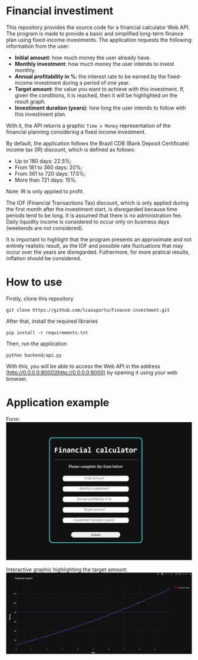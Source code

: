 # Financial investiment
This repository provides the source code for a financial calculator Web API. The program is made to provide a basic and simplified long-term finance plan using fixed-income investments.
The application requests the following information from the user:
- <b>Initial amount</b>: how much money the user already have.
- <b>Monthly investment</b>: how much money the user intends to invest monthly.
- <b>Annual profitability in %</b>: the interest rate to be earned by the fixed-income investment during a period of one year.
- <b>Target amount</b>: the value you want to achieve with this investment. If, given the conditions, it is reached, then it will be highlighted on the result graph.
- <b>Investiment duration (years)</b>: how long the user intends to follow with this investiment plan.

With it, the API returns a graphic `Time x Money` representation of the financial planning considering a fixed income investment.

By default, the application follows the Brazil CDB (Bank Deposit Certificate) income tax (IR) discount, which is defined as follows:
- Up to 180 days: 22.5%;
- From 181 to 360 days: 20%;
- From 361 to 720 days: 17.5%;
- More than 721 days: 15%.

Note: IR is only applied to profit.

The IOF (Financial Transactions Tax) discount, which is only applied during the first month after the investiment start, is disregarded because time periods tend to be long.
It is assumed that there is no administration fee.
Daily liquidity income is considered to occur only on business days (weekends are not considered).

It is important to highlight that the program presents an approximate and not entirely realistic result, as the IOF and possible rate fluctuations that may occur over the years are disregarded. Futhermore, for more pratical results, inflation should be considered.

# How to use

Firstly, clone this repository
```
git clone https://github.com/lcaioporto/Finance-investment.git
```
After that, install the required libraries
```
pip install -r requirements.txt
```
Then, run the application
```
python backend/api.py
```
With this, you will be able to access the Web API in the address [http://0.0.0.0:8000](http://0.0.0.0:8000) by opening it using your web browser.

# Application example

Form:
![form image](frontend/img/form.png)

Interactive graphic highlighting the target amount:
![graphic image](frontend/img/graphic.png)